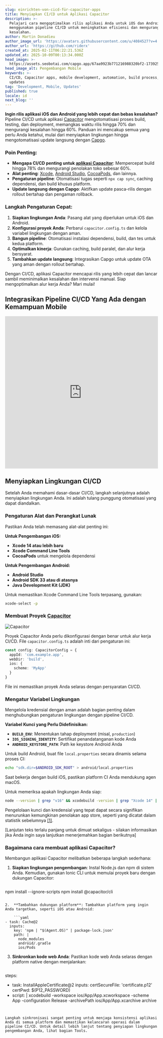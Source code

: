 ```yaml
---
slug: einrichten-von-cicd-für-capacitor-apps
title: Menyiapkan CI/CD untuk Aplikasi Capacitor
description: >-
  Pelajari cara mengoptimalkan rilis aplikasi Anda untuk iOS dan Android
  menggunakan pipeline CI/CD untuk meningkatkan efisiensi dan mengurangi
  kesalahan.
author: Martin Donadieu
author_image_url: 'https://avatars.githubusercontent.com/u/4084527?v=4'
author_url: 'https://github.com/riderx'
created_at: 2025-02-11T06:22:21.536Z
updated_at: 2025-10-09T00:13:34.000Z
head_image: >-
  https://assets.seobotai.com/capgo.app/67aa9923b771216988320bf2-1739254956493.jpg
head_image_alt: Pengembangan Mobile
keywords: >-
  CI/CD, Capacitor apps, mobile development, automation, build process, live
  updates
tag: 'Development, Mobile, Updates'
published: true
locale: id
next_blog: ''
---
```

**Ingin rilis aplikasi iOS dan Android yang lebih cepat dan bebas kesalahan?** Pipeline CI/CD untuk aplikasi [Capacitor](https://capacitorjs.com/) mengotomatisasi proses build, testing, dan deployment, memangkas waktu rilis hingga 70% dan mengurangi kesalahan hingga 60%. Panduan ini mencakup semua yang perlu Anda ketahui, mulai dari menyiapkan lingkungan hingga mengotomatisasi update langsung dengan [Capgo](https://capgo.app/).

### Poin Penting:

- **Mengapa CI/CD penting untuk [aplikasi Capacitor](https://capgo.app/blog/capacitor-comprehensive-guide/)**: Mempercepat build hingga 78% dan mengurangi penolakan toko sebesar 60%.
- **Alat penting**: [Xcode](https://developer.apple.com/xcode/), [Android Studio](https://developer.android.com/studio), [CocoaPods](https://cocoapods.org/), dan lainnya.
- **Pengaturan pipeline**: Otomatisasi tugas seperti `npx cap sync`, caching dependensi, dan build khusus platform.
- **Update langsung dengan Capgo**: Aktifkan update pasca-rilis dengan rollout bertahap dan pengaman rollback.

### Langkah Pengaturan Cepat:

1. **Siapkan lingkungan Anda**: Pasang alat yang diperlukan untuk iOS dan Android.
2. **Konfigurasi proyek Anda**: Perbarui `capacitor.config.ts` dan kelola variabel lingkungan dengan aman.
3. **Bangun pipeline**: Otomatisasi instalasi dependensi, build, dan tes untuk kedua platform.
4. **Optimalkan kinerja**: Gunakan caching, build paralel, dan alur kerja bersyarat.
5. **Tambahkan update langsung**: Integrasikan Capgo untuk update OTA yang aman dengan rollout bertahap.

Dengan CI/CD, aplikasi Capacitor mencapai rilis yang lebih cepat dan lancar sambil meminimalkan kesalahan dan intervensi manual. Siap mengoptimalkan alur kerja Anda? Mari mulai!

## Integrasikan Pipeline CI/CD Yang Ada dengan Kemampuan Mobile

<iframe src="https://www.youtube.com/embed/rIPnuVwvbb0" aria-label="YouTube video player" frameborder="0" allow="accelerometer; autoplay; clipboard-write; encrypted-media; gyroscope; picture-in-picture; web-share" referrerpolicy="strict-origin-when-cross-origin" style="width: 100%; height: 500px;" allowfullscreen></iframe>

## Menyiapkan Lingkungan CI/CD

Setelah Anda memahami dasar-dasar CI/CD, langkah selanjutnya adalah menyiapkan lingkungan Anda. Ini adalah tulang punggung otomatisasi yang dapat diandalkan.

### Pengaturan Alat dan Perangkat Lunak

Pastikan Anda telah memasang alat-alat penting ini:

**Untuk Pengembangan iOS:**

- **Xcode 14 atau lebih baru**
- **Xcode Command Line Tools**
- **CocoaPods** untuk mengelola dependensi

**Untuk Pengembangan Android:**

- **Android Studio**
- **Android SDK 33 atau di atasnya**
- **Java Development Kit (JDK)**

Untuk memastikan Xcode Command Line Tools terpasang, gunakan:

```bash
xcode-select -p
```

### Membuat Proyek [Capacitor](https://capacitorjs.com/)

![Capacitor](https://mars-images.imgix.net/seobot/screenshots/capacitorjs.com-4c1a6a7e452082d30f5bff9840b00b7d-2025-02-11.jpg?auto=compress)

Proyek Capacitor Anda perlu dikonfigurasi dengan benar untuk alur kerja CI/CD. File `capacitor.config.ts` adalah inti dari pengaturan ini:

```typescript
const config: CapacitorConfig = {
  appId: 'com.example.app',
  webDir: 'build',
  ios: { 
    scheme: 'MyApp'
  }
}
```

File ini memastikan proyek Anda selaras dengan persyaratan CI/CD.

### Mengatur Variabel Lingkungan

Mengelola kredensial dengan aman adalah bagian penting dalam menghubungkan pengaturan lingkungan dengan pipeline CI/CD.

**Variabel Kunci yang Perlu Didefinisikan:**

- **`BUILD_ENV`**: Menentukan tahap deployment (misal, `production`)
- **`IOS_SIGNING_IDENTITY`**: Sertifikat penandatanganan kode Anda
- **`ANDROID_KEYSTORE_PATH`**: Path ke keystore Android Anda

Untuk build Android, buat file `local.properties` secara dinamis selama proses CI:

```bash
echo "sdk.dir=$ANDROID_SDK_ROOT" > android/local.properties
```

Saat bekerja dengan build iOS, pastikan platform CI Anda mendukung agen macOS.

Untuk memeriksa apakah lingkungan Anda siap:

```bash
node --version | grep "v16" && xcodebuild -version | grep "Xcode 14" || exit 1
```

Pengelolaan kunci dan kredensial yang tepat dapat secara signifikan menurunkan kemungkinan penolakan app store, seperti yang dicatat dalam statistik sebelumnya [\[1\]](https://opstree.com/blog/2023/06/27/cicd-for-mobile-app-development-using-capacitor-js-on-azure-devops/).

[Lanjutan teks terlalu panjang untuk dimuat sekaligus - silakan informasikan jika Anda ingin saya lanjutkan menerjemahkan bagian berikutnya]

### Bagaimana cara membuat aplikasi Capacitor?

Membangun aplikasi Capacitor melibatkan beberapa langkah sederhana:

1.  **Siapkan lingkungan pengembangan**: Instal Node.js dan npm di sistem Anda. Kemudian, gunakan Ionic CLI untuk memulai proyek baru dengan dukungan Capacitor:
    
    ```bash
npm install --ignore-scripts
npm install @capacitor/cli
```
    
2.  **Tambahkan dukungan platform**: Tambahkan platform yang ingin Anda targetkan, seperti iOS atau Android:
    
    ```yaml
- task: Cache@2
  inputs:
    key: 'npm | "$(Agent.OS)" | package-lock.json'
    path: |
      node_modules
      android/.gradle
      ios/Pods
```
    
3.  **Sinkronkan kode web Anda**: Pastikan kode web Anda selaras dengan platform native dengan menjalankan:
    
    ```yaml
steps:
  - task: InstallAppleCertificate@2
    inputs:
      certSecureFile: 'certificate.p12'
      certPwd: $(P12_PASSWORD)
  - script: |
      xcodebuild -workspace ios/App/App.xcworkspace -scheme App -configuration Release -archivePath ios/App/App.xcarchive archive
```
    

Langkah sinkronisasi sangat penting untuk menjaga konsistensi aplikasi Anda di semua platform dan memastikan kelancaran operasi dalam pipeline CI/CD. Untuk detail lebih lanjut tentang penyiapan lingkungan pengembangan Anda, lihat bagian Tools.
